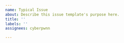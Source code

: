 ```yaml
---
name: Typical Issue
about: Describe this issue template's purpose here.
title: ''
labels: ''
assignees: cyberpwnn

---
```



